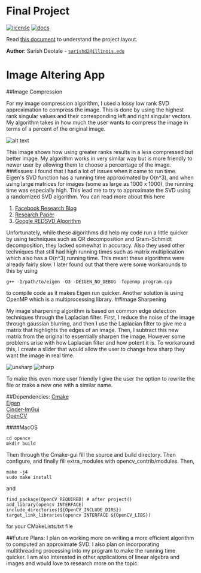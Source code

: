 # Final Project

[![license](https://img.shields.io/badge/license-MIT-green)](LICENSE)
[![docs](https://img.shields.io/badge/docs-yes-brightgreen)](docs/README.md)

Read [this document](https://github.com/CS126SP20/project-proposal-notSarish) to understand the project
layout.

**Author**: Sarish Deotale - [`sarishd2@illinois.edu`](mailto:sarishd2@illinois.edu)

# Image Altering App

##Image Compression

For my image compression algorithm, I used a lossy low rank SVD approximation to compress the image. This is done by using the highest rank singular values and their corresponding left and right singular vectors. My algorithm takes in how much the user wants to compress the image in terms of a percent of the original image.

![alt text](https://d3i71xaburhd42.cloudfront.net/6d3c3acb5e020bb13eb64194b4456e7550197ed8/5-Figure3-1.png)

This image shows how using greater ranks results in a less compressed but better image. My algorithm works in very similar way but is more friendly to newer user by allowing them to choose a percentage of the image.
###Issues:
I found that I had a lot of issues when it came to run time. Eigen's SVD function has a running time approximated by O(n^3), and when using large matrices for images (some as large as 1000 x 1000), the running time was especially high. This lead me to try to approximate the SVD using a randomized SVD algorithm. You can read more about this here
1. [Facebook Research Blog](https://research.fb.com/blog/2014/09/fast-randomized-svd/)
2. [Research Paper](https://arxiv.org/pdf/1907.06470.pdf)
3. [Google REDSVD Algorithm](https://code.google.com/archive/p/redsvd/)

Unfortunately, while these algorithms did help my code run a little quicker by using techniques such as QR decomposition and Gram-Schmidt decomposition, they lacked somewhat in accuracy. Also they used other techniques that still had high running times such as matrix multiplication which also has a O(n^3) running time. This meant these algorithms were already fairly slow. I later found out that there were some workarounds to this by using  

```
g++ -I/path/to/eigen -O3 -DEIGEN_NO_DEBUG -fopenmp program.cpp
```

to compile code as it makes Eigen run quicker. Another solution is using OpenMP which is a multiprocessing library. 
##Image Sharpening

My image sharpening algorithm is based on common edge detection techniques through the Laplacian filter. First, I reduce the noise of the image through gaussian blurring, and then I use the Laplacian filter to give me a matrix that highlights the edges of an image. Then, I subtract this new matrix from the original to essentially sharpen the image. However some problems arise with how Laplacian filter and how potent it is. To workaround this, I create a slider that would allow the user to change how sharp they want the image in real time.

![unsharp](file:///Users/sarishdeotale/Desktop/Screen%20Shot%202020-05-06%20at%2011.53.42%20PM.png)
![sharp](file:///Users/sarishdeotale/Desktop/Screen%20Shot%202020-05-06%20at%2011.53.30%20PM.png)

To make this even more user friendly I give the user the option to rewrite the file or make a new one with a similar name.




##Dependencies:
[Cmake](https://cmake.org/)  
[Eigen](https://gitlab.com/libeigen/eigen.git)  
[Cinder-ImGui](https://github.com/simongeilfus/Cinder-ImGui)  
[OpenCV](https://github.com/opencv/opencv/tree/4.3.0)  

####MacOS
```
cd opencv
mkdir build
```

Then through the Cmake-gui fill the source and build directory. Then configure, and finally fill extra_modules with opencv_contrib/modules. Then,

```
make -j4
sudo make install
```
and 

```
find_package(OpenCV REQUIRED) # after project()
add_library(opencv INTERFACE)
include_directories(${OpenCV_INCLUDE_DIRS})
target_link_libraries(opencv INTERFACE ${OpenCV_LIBS})
```
for your CMakeLists.txt file

##Future Plans:
I plan on working more on writing a more efficient algorithm to computed an approximate SVD. I also plan on incorporating multithreading processing into my program to make the running time quicker. I am also interested in other applications of linear algebra and images and would love to research more on the topic.

